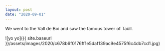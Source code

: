```yaml
---
layout: post
date: "2020-09-01"
---
```


We went to the Vall de Boí and saw the famous tower of Taüll.

![yo yo]({{ site.baseurl }}/assets/images/2020/c678b6f0176ff1e5daf139ac9e4575f6c4db7cd1.jpg)
